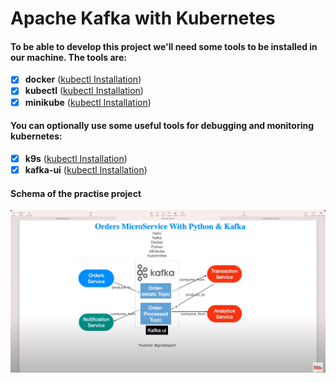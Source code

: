 # Apache Kafka with Kubernetes

#### To be able to develop this project we'll need some tools to be installed in our machine. The tools are:
- [x] **docker**  ([kubectl Installation](https://docs.docker.com/engine/install/ubuntu/))
- [x] **kubectl**  ([kubectl Installation](https://kubernetes.io/docs/tasks/tools/install-kubectl-linux/))
- [x] **minikube**  ([kubectl Installation](https://minikube.sigs.k8s.io/docs/start/?arch=%2Flinux%2Fx86-64%2Fstable%2Fbinary+download))

#### You can optionally use some useful tools for debugging and monitoring kubernetes:
- [x] **k9s**  ([kubectl Installation](https://k9scli.io/topics/install/))
- [x] **kafka-ui**  ([kubectl Installation](https://github.com/provectus/kafka-ui))

#### Schema of the practise project
![Schema-Project](./img.png)